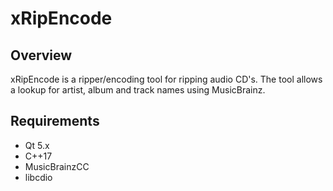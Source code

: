 # xRipEncode

## Overview

xRipEncode is a ripper/encoding tool for ripping audio CD's. The tool allows a lookup for artist,
album and track names using MusicBrainz.

## Requirements

* Qt 5.x
* C++17
* MusicBrainzCC
* libcdio

